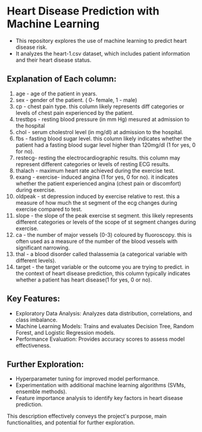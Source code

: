 # Heart Disease Prediction with Machine Learning

* This repository explores the use of machine learning to predict heart disease risk.
* It analyzes the heart-1.csv dataset, which includes patient information and their heart disease status.

## Explanation of Each column:
1. age - age of the patient in years.
2. sex - gender of the patient. ( 0- female, 1 - male)
3. cp - chest pain type. this column likely represents diff categories or levels of chest pain experienced by the patient.
4. trestbps - resting blood pressure (in mm Hg) mesured at admission to the hospital
5. chol - serum cholestrol level (in mg/dl) at admission to the hospital.
6. fbs - fasting blood sugar level. this column likely indicates whether the patient had a fasting blood sugar level higher than 120mg/dl (1 for yes, 0 for no).
7. restecg- resting the electrocardiographic results. this column may represent different categories or levels of resting ECG results.
8. thalach - maximum heart rate achieved during the exercise test.
9. exang - exercise- induced angina (1 for yes, 0 for no). it indicates whether the patient experienced angina (chest pain or discomfort) during exercise.
10. oldpeak - st depression induced by exercise relative to rest. this a measure of how much the st segment of the ecg changes during exercise compared to test.
11. slope - the slope of the peak exercise st segment. this likely represents different categories or levels of the scope of st segment changes during exercise.
12. ca - the number of major vessels (0-3) coloured by fluoroscopy. this is often used as a measure of the number of the blood vessels with significant narrowing.
13. thal - a blood disorder called thalassemia (a categorical variable with different levels).
14. target - the target variable or the outcome you are trying to predict. in the context of heart disease prediction, this column typically indicates whether a patient has heart disease(1 for yes, 0 or no). 

## Key Features:

* Exploratory Data Analysis: Analyzes data distribution, correlations, and class imbalance.
* Machine Learning Models: Trains and evaluates Decision Tree, Random Forest, and Logistic Regression models.
* Performance Evaluation: Provides accuracy scores to assess model effectiveness.

## Further Exploration:

* Hyperparameter tuning for improved model performance.
* Experimentation with additional machine learning algorithms (SVMs, ensemble methods).
* Feature importance analysis to identify key factors in heart disease prediction.

  
This description effectively conveys the project's purpose, main functionalities, and potential for further exploration.
